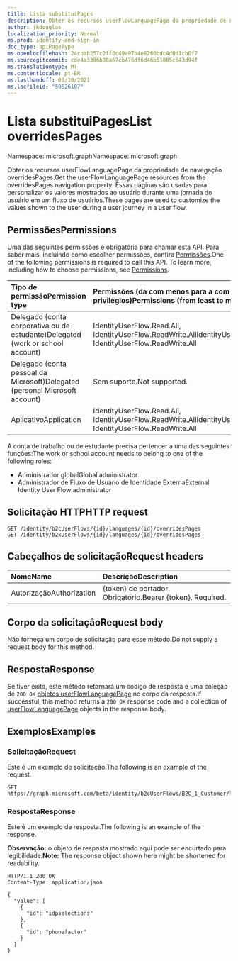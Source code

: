 ```yaml
---
title: Lista substituiPages
description: Obter os recursos userFlowLanguagePage da propriedade de navegação overridesPages.
author: jkdouglas
localization_priority: Normal
ms.prod: identity-and-sign-in
doc_type: apiPageType
ms.openlocfilehash: 24cbab257c2ff0c49a97b4e8260bdc4d0d1cb0f7
ms.sourcegitcommit: cde4a3386b08a67cb476df6d46b51885c643d94f
ms.translationtype: MT
ms.contentlocale: pt-BR
ms.lasthandoff: 03/10/2021
ms.locfileid: "50626107"
---
```

# <a name="list-overridespages"></a><span data-ttu-id="70382-103">Lista substituiPages</span><span class="sxs-lookup"><span data-stu-id="70382-103">List overridesPages</span></span>

<span data-ttu-id="70382-104">Namespace: microsoft.graph</span><span class="sxs-lookup"><span data-stu-id="70382-104">Namespace: microsoft.graph</span></span>

<span data-ttu-id="70382-105">Obter os recursos userFlowLanguagePage da propriedade de navegação overridesPages.</span><span class="sxs-lookup"><span data-stu-id="70382-105">Get the userFlowLanguagePage resources from the overridesPages navigation property.</span></span> <span data-ttu-id="70382-106">Essas páginas são usadas para personalizar os valores mostrados ao usuário durante uma jornada do usuário em um fluxo de usuários.</span><span class="sxs-lookup"><span data-stu-id="70382-106">These pages are used to customize the values shown to the user during a user journey in a user flow.</span></span>

## <a name="permissions"></a><span data-ttu-id="70382-107">Permissões</span><span class="sxs-lookup"><span data-stu-id="70382-107">Permissions</span></span>

<span data-ttu-id="70382-p102">Uma das seguintes permissões é obrigatória para chamar esta API. Para saber mais, incluindo como escolher permissões, confira [Permissões](/graph/permissions-reference).</span><span class="sxs-lookup"><span data-stu-id="70382-p102">One of the following permissions is required to call this API. To learn more, including how to choose permissions, see [Permissions](/graph/permissions-reference).</span></span>

|<span data-ttu-id="70382-110">Tipo de permissão</span><span class="sxs-lookup"><span data-stu-id="70382-110">Permission type</span></span>      | <span data-ttu-id="70382-111">Permissões (da com menos para a com mais privilégios)</span><span class="sxs-lookup"><span data-stu-id="70382-111">Permissions (from least to most privileged)</span></span>              |
|:--------------------|:---------------------------------------------------------|
|<span data-ttu-id="70382-112">Delegado (conta corporativa ou de estudante)</span><span class="sxs-lookup"><span data-stu-id="70382-112">Delegated (work or school account)</span></span>|<span data-ttu-id="70382-113">IdentityUserFlow.Read.All, IdentityUserFlow.ReadWrite.All</span><span class="sxs-lookup"><span data-stu-id="70382-113">IdentityUserFlow.Read.All, IdentityUserFlow.ReadWrite.All</span></span>|
|<span data-ttu-id="70382-114">Delegado (conta pessoal da Microsoft)</span><span class="sxs-lookup"><span data-stu-id="70382-114">Delegated (personal Microsoft account)</span></span>| <span data-ttu-id="70382-115">Sem suporte.</span><span class="sxs-lookup"><span data-stu-id="70382-115">Not supported.</span></span>|
|<span data-ttu-id="70382-116">Aplicativo</span><span class="sxs-lookup"><span data-stu-id="70382-116">Application</span></span>|<span data-ttu-id="70382-117">IdentityUserFlow.Read.All, IdentityUserFlow.ReadWrite.All</span><span class="sxs-lookup"><span data-stu-id="70382-117">IdentityUserFlow.Read.All, IdentityUserFlow.ReadWrite.All</span></span>|

<span data-ttu-id="70382-118">A conta de trabalho ou de estudante precisa pertencer a uma das seguintes funções:</span><span class="sxs-lookup"><span data-stu-id="70382-118">The work or school account needs to belong to one of the following roles:</span></span>

* <span data-ttu-id="70382-119">Administrador global</span><span class="sxs-lookup"><span data-stu-id="70382-119">Global administrator</span></span>
* <span data-ttu-id="70382-120">Administrador de Fluxo de Usuário de Identidade Externa</span><span class="sxs-lookup"><span data-stu-id="70382-120">External Identity User Flow administrator</span></span>

## <a name="http-request"></a><span data-ttu-id="70382-121">Solicitação HTTP</span><span class="sxs-lookup"><span data-stu-id="70382-121">HTTP request</span></span>

<!-- {
  "blockType": "ignored"
}
-->

``` http
GET /identity/b2cUserFlows/{id}/languages/{id}/overridesPages
GET /identity/b2xUserFlows/{id}/languages/{id}/overridesPages
```

## <a name="request-headers"></a><span data-ttu-id="70382-122">Cabeçalhos de solicitação</span><span class="sxs-lookup"><span data-stu-id="70382-122">Request headers</span></span>

|<span data-ttu-id="70382-123">Nome</span><span class="sxs-lookup"><span data-stu-id="70382-123">Name</span></span>|<span data-ttu-id="70382-124">Descrição</span><span class="sxs-lookup"><span data-stu-id="70382-124">Description</span></span>|
|:---|:---|
|<span data-ttu-id="70382-125">Autorização</span><span class="sxs-lookup"><span data-stu-id="70382-125">Authorization</span></span>|<span data-ttu-id="70382-p103">{token} de portador. Obrigatório.</span><span class="sxs-lookup"><span data-stu-id="70382-p103">Bearer {token}. Required.</span></span>|

## <a name="request-body"></a><span data-ttu-id="70382-128">Corpo da solicitação</span><span class="sxs-lookup"><span data-stu-id="70382-128">Request body</span></span>

<span data-ttu-id="70382-129">Não forneça um corpo de solicitação para esse método.</span><span class="sxs-lookup"><span data-stu-id="70382-129">Do not supply a request body for this method.</span></span>

## <a name="response"></a><span data-ttu-id="70382-130">Resposta</span><span class="sxs-lookup"><span data-stu-id="70382-130">Response</span></span>

<span data-ttu-id="70382-131">Se tiver êxito, este método retornará um código de resposta e uma coleção de `200 OK` [objetos userFlowLanguagePage](../resources/userflowlanguagepage.md) no corpo da resposta.</span><span class="sxs-lookup"><span data-stu-id="70382-131">If successful, this method returns a `200 OK` response code and a collection of [userFlowLanguagePage](../resources/userflowlanguagepage.md) objects in the response body.</span></span>

## <a name="examples"></a><span data-ttu-id="70382-132">Exemplos</span><span class="sxs-lookup"><span data-stu-id="70382-132">Examples</span></span>

### <a name="request"></a><span data-ttu-id="70382-133">Solicitação</span><span class="sxs-lookup"><span data-stu-id="70382-133">Request</span></span>

<span data-ttu-id="70382-134">Este é um exemplo de solicitação.</span><span class="sxs-lookup"><span data-stu-id="70382-134">The following is an example of the request.</span></span>

<!-- {
  "blockType": "request",
  "name": "get_userflowlanguagepage"
}
-->

``` http
GET https://graph.microsoft.com/beta/identity/b2cUserFlows/B2C_1_Customer/languages/en/overridesPages
```


### <a name="response"></a><span data-ttu-id="70382-135">Resposta</span><span class="sxs-lookup"><span data-stu-id="70382-135">Response</span></span>

<span data-ttu-id="70382-136">Este é um exemplo de resposta.</span><span class="sxs-lookup"><span data-stu-id="70382-136">The following is an example of the response.</span></span>

<span data-ttu-id="70382-137">**Observação:** o objeto de resposta mostrado aqui pode ser encurtado para legibilidade.</span><span class="sxs-lookup"><span data-stu-id="70382-137">**Note:** The response object shown here might be shortened for readability.</span></span>
<!-- {
  "blockType": "response",
  "truncated": true,
  "@odata.type": "Collection(microsoft.graph.userFlowLanguagePage)"
}
-->

``` http
HTTP/1.1 200 OK
Content-Type: application/json

{
  "value": [
    {
      "id": "idpselections"
    },
    {
      "id": "phonefactor"
    }
  ]
}
```
